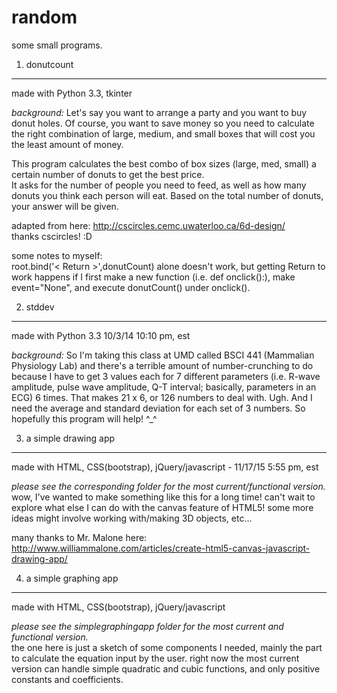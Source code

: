 random
==========

some small programs. 

1. donutcount  
-------------  
made with Python 3.3, tkinter

*background:*
Let's say you want to arrange a party and you want to buy donut holes. Of course, you want to save money so you need to calculate the right combination of large, medium, and small boxes that will cost you the least amount of money. 

This program calculates the best combo of box sizes (large, med, small) a certain number of donuts to get the best price.  
It asks for the number of people you need to feed, as well as how many donuts you think each person will eat. Based on the total number of donuts, your answer will be given.  

adapted from here: http://cscircles.cemc.uwaterloo.ca/6d-design/  
thanks cscircles! :D

some notes to myself:  
root.bind('< Return >',donutCount) alone doesn't work, but getting Return to work happens if I first make a new function (i.e. def onclick():), make event="None", and execute donutCount() under onclick(). 
 
2. stddev
---------
made with Python 3.3   10/3/14 10:10 pm, est

*background:* So I'm taking this class at UMD called BSCI 441 (Mammalian Physiology Lab) and there's a terrible amount of number-crunching to do because I have to get 3 values each for 7 different parameters (i.e. R-wave amplitude, pulse wave amplitude, Q-T interval; basically, parameters in an ECG) 6 times. That makes 21 x 6, or 126 numbers to deal with. Ugh. And I need the average and standard deviation for each set of 3 numbers. So hopefully this program will help! ^_^ 

3. a simple drawing app
-----------------------
made with HTML, CSS(bootstrap), jQuery/javascript - 11/17/15  5:55 pm, est
  
*please see the corresponding folder for the most current/functional version.*   
wow, I've wanted to make something like this for a long time! can't wait to explore what else I can do with the canvas feature of HTML5! some more ideas might involve working with/making 3D objects, etc...

many thanks to Mr. Malone here:  http://www.williammalone.com/articles/create-html5-canvas-javascript-drawing-app/

4. a simple graphing app
------------------------
made with HTML, CSS(bootstrap), jQuery/javascript 
  
*please see the simplegraphingapp folder for the most current and functional version.*  
the one here is just a sketch of some components I needed, mainly the part to calculate the equation input by the user. right now the most current version can handle simple quadratic and cubic functions, and only positive constants and coefficients. 
